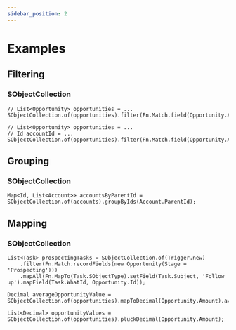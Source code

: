 ```yaml
---
sidebar_position: 2
---
```


# Examples

## Filtering

### SObjectCollection

```apex title="Find opportunities over 150,000"
// List<Opportunity> opportunities = ...
SObjectCollection.of(opportunities).filter(Fn.Match.field(Opportunity.Amount).greaterThan(150000));
```

```apex title="Find opportunities over 150,000 that belong to a specific account"
// List<Opportunity> opportunities = ...
// Id accountId = ...
SObjectCollection.of(opportunities).filter(Fn.Match.field(Opportunity.Amount).greaterThan(150000).also(Opportunity.AccountId).equals(accountId));
```

## Grouping

### SObjectCollection

```apex title="Group accounts by parent accounts"
Map<Id, List<Account>> accountsByParentId = SObjectCollection.of(accounts).groupByIds(Account.ParentId);
```

## Mapping

### SObjectCollection

```apex title="Create tasks for opportunities of specific stage in a trigger"
List<Task> prospectingTasks = SObjectCollection.of(Trigger.new)
	.filter(Fn.Match.recordFields(new Opportunity(Stage = 'Prospecting')))
	.mapAll(Fn.MapTo(Task.SObjectType).setField(Task.Subject, 'Follow up').mapField(Task.WhatId, Opportunity.Id));
```

```apex title="Find average opportunity value"
Decimal averageOpportunityValue = SObjectCollection.of(opportunities).mapToDecimal(Opportunity.Amount).average();
```

```apex title="Pluck opportunity values"
List<Decimal> opportunityValues = SObjectCollection.of(opportunities).pluckDecimal(Opportunity.Amount);
```